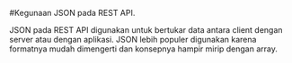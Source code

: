 #Kegunaan JSON pada REST API.

JSON pada REST API digunakan untuk bertukar data antara client dengan server atau dengan aplikasi. JSON lebih populer digunakan karena formatnya mudah dimengerti dan konsepnya hampir mirip dengan array.